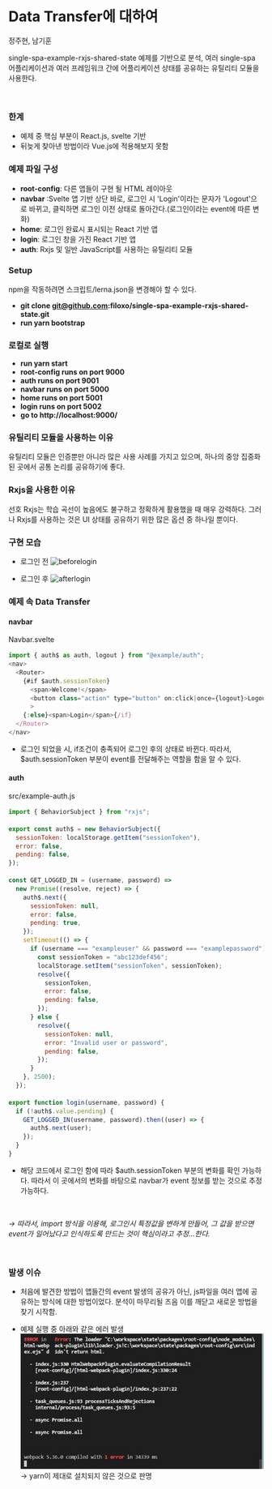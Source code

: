 # Data Transfer에 대하여

정주현, 남기훈

single-spa-example-rxjs-shared-state 예제를 기반으로 분석, 여러 single-spa 어플리케이션과 여러 프레임워크 간에 어플리케이션 상태를 공유하는 유틸리티 모듈을 사용한다.

<br>

### 한계

- 예제 중 핵심 부분이 React.js, svelte 기반
- 뒤늦게 찾아낸 방법이라 Vue.js에 적용해보지 못함

### 예제 파일 구성

- **root-config**: 다른 앱들이 구현 될 HTML 레이아웃
- **navbar** :Svelte 앱 기반 상단 바로, 로그인 시 'Login'이라는 문자가 'Logout'으로 바뀌고, 클릭하면 로그인 이전 상태로 돌아간다.(로그인이라는 event에 따른 변화)
- **home**: 로그인 완료시 표시되는 React 기반 앱
- **login**: 로그인 창을 가진 React 기반 앱
- **auth**: Rxjs 및 일반 JavaScript를 사용하는 유틸리티 모듈

### Setup
npm을 작동하려면 스크립트/lerna.json을 변경해야 할 수 있다.
- **git clone git@github.com:filoxo/single-spa-example-rxjs-shared-state.git**
- **run yarn bootstrap**

### 로컬로 실행
- **run yarn start**
- **root-config runs on port 9000**
- **auth runs on port 9001**
- **navbar runs on port 5000**
- **home runs on port 5001**
- **login runs on port 5002**
- **go to http://localhost:9000/**



### 유틸리티 모듈을 사용하는 이유
유틸리티 모듈은 인증뿐만 아니라 많은 사용 사례를 가지고 있으며, 하나의 중앙 집중화된 곳에서 공통 논리를 공유하기에 좋다.


### Rxjs을 사용한 이유
선호 Rxjs는 학습 곡선이 높음에도 불구하고 정확하게 활용했을 때 매우 강력하다. 그러나 Rxjs를 사용하는 것은 UI 상태를 공유하기 위한 많은 옵션 중 하나일 뿐이다.


### 구현 모습

- 로그인 전
 ![beforelogin](https://user-images.githubusercontent.com/74655724/118486082-26bd2d00-b754-11eb-97df-9f14445be5ce.png)

- 로그인 후
  ![afterlogin](https://user-images.githubusercontent.com/74655724/118485963-02615080-b754-11eb-98fa-d2c89d84ce2d.png)

### 예제 속 Data Transfer

#### navbar

Navbar.svelte

```javascript
import { auth$ as auth, logout } from "@example/auth";
<nav>
  <Router>
    {#if $auth.sessionToken}
      <span>Welcome!</span>
      <button class="action" type="button" on:click|once={logout}>Logout</button
      >
    {:else}<span>Login</span>{/if}
  </Router>
</nav>
```

- 로그인 되었을 시, if조건이 충족되어 로그인 후의 상태로 바뀐다. 따라서, $auth.sessionToken 부분이 event를 전달해주는 역할을 함을 알 수 있다.

#### auth

src/example-auth.js

```javascript
import { BehaviorSubject } from "rxjs";

export const auth$ = new BehaviorSubject({
  sessionToken: localStorage.getItem("sessionToken"),
  error: false,
  pending: false,
});

const GET_LOGGED_IN = (username, password) =>
  new Promise((resolve, reject) => {
    auth$.next({
      sessionToken: null,
      error: false,
      pending: true,
    });
    setTimeout(() => {
      if (username === "exampleuser" && password === "examplepassword") {
        const sessionToken = "abc123def456";
        localStorage.setItem("sessionToken", sessionToken);
        resolve({
          sessionToken,
          error: false,
          pending: false,
        });
      } else {
        resolve({
          sessionToken: null,
          error: "Invalid user or password",
          pending: false,
        });
      }
    }, 2500);
  });

export function login(username, password) {
  if (!auth$.value.pending) {
    GET_LOGGED_IN(username, password).then((user) => {
      auth$.next(user);
    });
  }
}
```

- 해당 코드에서 로그인 함에 따라 $auth.sessionToken 부분의 변화를 확인 가능하다. 따라서 이 곳에서의 변화를 바탕으로 navbar가 event 정보를 받는 것으로 추정 가능하다.

<br>

_→ 따라서, import 방식을 이용해, 로그인시 특정값을 변하게 만들어, 그 값을 받으면 event가 일어났다고 인식하도록 만드는 것이 핵심이라고 추정...한다._

<br>

### 발생 이슈

- 처음에 발견한 방법이 앱들간의 event 발생의 공유가 아닌, js파일을 여러 앱에 공유하는 방식에 대한 방법이었다. 분석이 마무리될 즈음 이를 깨닫고 새로운 방법을 찾기 시작함.

- 예제 실행 중 아래와 같은 에러 발생
  ![Alt text](error.jpg)
  → yarn이 제대로 설치되지 않은 것으로 판명
